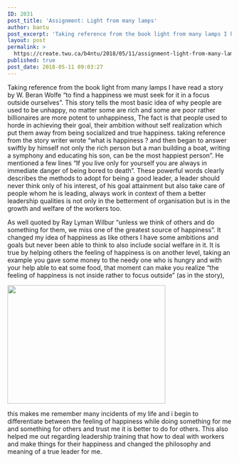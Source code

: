 ```yaml
---
ID: 2031
post_title: 'Assignment: Light from many lamps'
author: bantu
post_excerpt: 'Taking reference from the book light from many lamps I have read a story by W. Beran Wolfe &ldquo;to find &hellip; <a href="https://create.twu.ca/b4ntu/2018/05/11/assignment-light-from-many-lamps/"><span>Continue reading &gt;<span>Assignment: Light from many lamps</span></span></a>'
layout: post
permalink: >
  https://create.twu.ca/b4ntu/2018/05/11/assignment-light-from-many-lamps/
published: true
post_date: 2018-05-11 09:03:27
---
```

Taking reference from the book light from many lamps I have read a story by W. Beran Wolfe &#8220;to find a happiness we must seek for it in a focus outside ourselves&#8221;. This story tells the most basic idea of why people are used to be unhappy, no matter some are rich and some are poor rather billionaires are more potent to unhappiness, The fact is that people used to horde in achieving their goal, their ambition without self realization which put them away from being socialized and true happiness. taking reference from the story writer wrote &#8220;what is happiness ? and then began to answer swiftly by himself not only the rich person but a man building a boat, writing a symphony and educating his son, can be the most happiest person&#8221;. He mentioned a few lines &#8220;If you live only for yourself you are always in immediate danger of being bored to death&#8221;. These powerful words clearly describes the methods to adopt for being a good leader, a leader should never think only of his interest, of his goal attainment but also take care of people whom he is leading, always work in context of them a better leadership qualities is not only in the betterment of organisation but is in the growth and welfare of the workers too.

As well quoted by Ray Lyman Wilbur &#8220;unless we think of others and do something for them, we miss one of the greatest source of happiness&#8221;. It changed my idea of happiness as like others I have some ambitions and goals but never been able to think to also include social welfare in it. It is true by helping others the feeling of happiness is on another level, taking an example you gave some money to the needy one who is hungry and with your help able to eat some food, that moment can make you realize &#8220;the feeling of happiness is not inside rather to focus outside&#8221; (as in the story),

<img class="" src="https://images.unsplash.com/photo-1509479021642-a7a159506b91?ixlib=rb-0.3.5&amp;q=80&amp;fm=jpg&amp;crop=entropy&amp;cs=tinysrgb&amp;w=400&amp;fit=max&amp;ixid=eyJhcHBfaWQiOjM1Nzl9&amp;s=f9fdb114530336a3e475a0395ae26f69" width="355" height="266" />

this makes me remember many incidents of my life and i begin to differentiate between the feeling of happiness while doing something for me and something for others and trust me it is better to do for others. This also helped me out regarding leadership training that how to deal with workers and make things for their happiness and changed the philosophy and meaning of a true leader for me.